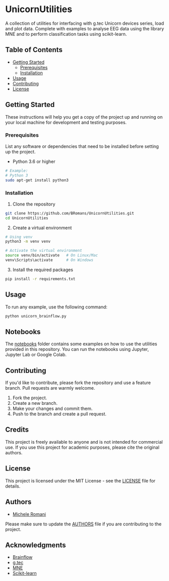 # UnicornUtilities
A collection of utilities for interfacing with g.tec Unicorn devices series, load and plot data.
Complete with examples to analyse EEG data using the library MNE and to perform classification tasks using scikit-learn.

## Table of Contents

- [Getting Started](#getting-started)
  - [Prerequisites](#prerequisites)
  - [Installation](#installation)
- [Usage](#usage)
- [Contributing](#contributing)
- [License](#license)

## Getting Started

These instructions will help you get a copy of the project up and running on your local machine for development and testing purposes.

### Prerequisites

List any software or dependencies that need to be installed before setting up the project.

- Python 3.6 or higher

```bash
# Example: 
# Python 3
sudo apt-get install python3
```

### Installation
1. Clone the repository
```bash
git clone https://github.com/BRomans/UnicornUtilities.git
cd UnicornUtilities
```
2. Create a virtual environment
```bash
# Using venv
python3 -m venv venv

# Activate the virtual environment
source venv/bin/activate   # On Linux/Mac
venv\Scripts\activate      # On Windows

```
3. Install the required packages
```bash
pip install -r requirements.txt
```

## Usage
To run any example, use the following command:
```bash
python unicorn_brainflow.py
```

## Notebooks
The [notebooks](notebooks) folder contains some examples on how to use the utilities provided in this repository. You 
can run the notebooks using Jupyter, Jupyter Lab or Google Colab.


## Contributing
If you'd like to contribute, please fork the repository and use a feature branch. Pull requests are warmly welcome. 
1. Fork the project.
2. Create a new branch.
3. Make your changes and commit them.
4. Push to the branch and create a pull request.


## Credits
This project is freely available to anyone and is not intended for commercial use. If you use this project for academic 
purposes, please cite the original authors.

## License
This project is licensed under the MIT License - see the [LICENSE](LICENSE) file for details.

## Authors
- [Michele Romani](https://bromans.github.io/)

Please make sure to update the [AUTHORS](AUTHORS) file if you are contributing to the project.


## Acknowledgments
- [Brainflow](https://brainflow.readthedocs.io/en/stable/index.html)
- [g.tec](https://www.gtec.at/)
- [MNE](https://mne.tools/stable/index.html)
- [Scikit-learn](https://scikit-learn.org/stable/)

